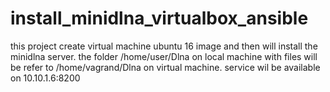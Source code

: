 # install_minidlna_virtualbox_ansible
this project create virtual machine ubuntu 16 image and then will install the minidlna server. the folder /home/user/Dlna  on local machine  with files will be refer to /home/vagrand/Dlna on virtual machine. service wil be available on 10.10.1.6:8200
